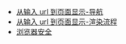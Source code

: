 - [从输入 url 到页面显示-导航](/browser/url2content)
- [从输入 url 到页面显示-渲染流程](/browser/content2page)
- [浏览器安全](/browser/browser-security)
